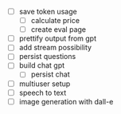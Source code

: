 - [ ] save token usage
  - [ ] calculate price
  - [ ] create eval page
- [ ] prettify output from gpt
- [ ] add stream possibility
- [ ] persist questions
- [ ] build chat gpt
  - [ ] persist chat
- [ ] multiuser setup
- [ ] speech to text
- [ ] image generation with dall-e